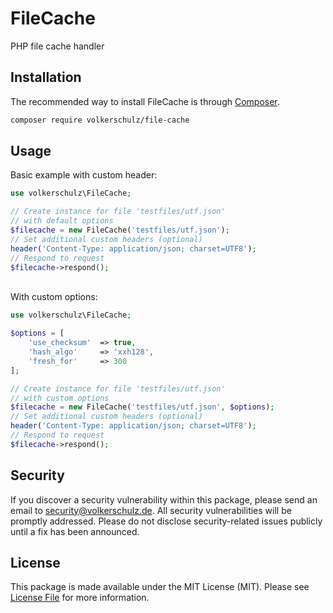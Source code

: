 # FileCache
PHP file cache handler

## Installation
The recommended way to install FileCache is through
[Composer](https://getcomposer.org/).
```bash
composer require volkerschulz/file-cache
```

## Usage
Basic example with custom header:
```php
use volkerschulz\FileCache;

// Create instance for file 'testfiles/utf.json' 
// with default options
$filecache = new FileCache('testfiles/utf.json');
// Set additional custom headers (optional)
header('Content-Type: application/json; charset=UTF8');
// Respond to request
$filecache->respond();
```
\
With custom options:
```php
use volkerschulz\FileCache;

$options = [
    'use_checksum'  => true,
    'hash_algo'     => 'xxh128',
    'fresh_for'     => 300
];

// Create instance for file 'testfiles/utf.json' 
// with custom options
$filecache = new FileCache('testfiles/utf.json', $options);
// Set additional custom headers (optional)
header('Content-Type: application/json; charset=UTF8');
// Respond to request
$filecache->respond();
```


## Security

If you discover a security vulnerability within this package, please send an email to security@volkerschulz.de. All security vulnerabilities will be promptly addressed. Please do not disclose security-related issues publicly until a fix has been announced. 

## License

This package is made available under the MIT License (MIT). Please see [License File](LICENSE) for more information.
